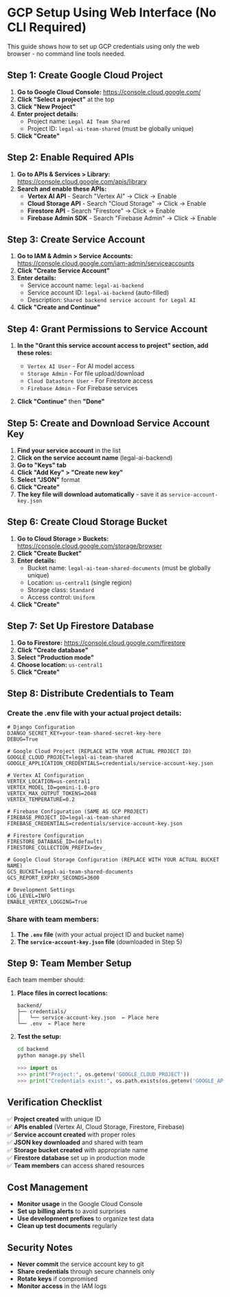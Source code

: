 # GCP Setup Using Web Interface (No CLI Required)

This guide shows how to set up GCP credentials using only the web browser - no command line tools needed.

## Step 1: Create Google Cloud Project

1. **Go to Google Cloud Console:** https://console.cloud.google.com/
2. **Click "Select a project"** at the top
3. **Click "New Project"**
4. **Enter project details:**
   - Project name: `Legal AI Team Shared`
   - Project ID: `legal-ai-team-shared` (must be globally unique)
5. **Click "Create"**

## Step 2: Enable Required APIs

1. **Go to APIs & Services > Library:** https://console.cloud.google.com/apis/library
2. **Search and enable these APIs:**
   - **Vertex AI API** - Search "Vertex AI" → Click → Enable
   - **Cloud Storage API** - Search "Cloud Storage" → Click → Enable  
   - **Firestore API** - Search "Firestore" → Click → Enable
   - **Firebase Admin SDK** - Search "Firebase Admin" → Click → Enable

## Step 3: Create Service Account

1. **Go to IAM & Admin > Service Accounts:** https://console.cloud.google.com/iam-admin/serviceaccounts
2. **Click "Create Service Account"**
3. **Enter details:**
   - Service account name: `legal-ai-backend`
   - Service account ID: `legal-ai-backend` (auto-filled)
   - Description: `Shared backend service account for Legal AI`
4. **Click "Create and Continue"**

## Step 4: Grant Permissions to Service Account

1. **In the "Grant this service account access to project" section, add these roles:**
   - `Vertex AI User` - For AI model access
   - `Storage Admin` - For file upload/download
   - `Cloud Datastore User` - For Firestore access
   - `Firebase Admin` - For Firebase services

2. **Click "Continue"** then **"Done"**

## Step 5: Create and Download Service Account Key

1. **Find your service account** in the list
2. **Click on the service account name** (legal-ai-backend)
3. **Go to "Keys" tab**
4. **Click "Add Key" > "Create new key"**
5. **Select "JSON"** format
6. **Click "Create"**
7. **The key file will download automatically** - save it as `service-account-key.json`

## Step 6: Create Cloud Storage Bucket

1. **Go to Cloud Storage > Buckets:** https://console.cloud.google.com/storage/browser
2. **Click "Create Bucket"**
3. **Enter details:**
   - Bucket name: `legal-ai-team-shared-documents` (must be globally unique)
   - Location: `us-central1` (single region)
   - Storage class: `Standard`
   - Access control: `Uniform`
4. **Click "Create"**

## Step 7: Set Up Firestore Database

1. **Go to Firestore:** https://console.cloud.google.com/firestore
2. **Click "Create database"**
3. **Select "Production mode"**
4. **Choose location:** `us-central1`
5. **Click "Create"**

## Step 8: Distribute Credentials to Team

### Create the .env file with your actual project details:

```env
# Django Configuration
DJANGO_SECRET_KEY=your-team-shared-secret-key-here
DEBUG=True

# Google Cloud Project (REPLACE WITH YOUR ACTUAL PROJECT ID)
GOOGLE_CLOUD_PROJECT=legal-ai-team-shared
GOOGLE_APPLICATION_CREDENTIALS=credentials/service-account-key.json

# Vertex AI Configuration
VERTEX_LOCATION=us-central1
VERTEX_MODEL_ID=gemini-1.0-pro
VERTEX_MAX_OUTPUT_TOKENS=2048
VERTEX_TEMPERATURE=0.2

# Firebase Configuration (SAME AS GCP PROJECT)
FIREBASE_PROJECT_ID=legal-ai-team-shared
FIREBASE_CREDENTIALS=credentials/service-account-key.json

# Firestore Configuration
FIRESTORE_DATABASE_ID=(default)
FIRESTORE_COLLECTION_PREFIX=dev_

# Google Cloud Storage Configuration (REPLACE WITH YOUR ACTUAL BUCKET NAME)
GCS_BUCKET=legal-ai-team-shared-documents
GCS_REPORT_EXPIRY_SECONDS=3600

# Development Settings
LOG_LEVEL=INFO
ENABLE_VERTEX_LOGGING=True
```

### Share with team members:
1. **The `.env` file** (with your actual project ID and bucket name)
2. **The `service-account-key.json` file** (downloaded in Step 5)

## Step 9: Team Member Setup

Each team member should:

1. **Place files in correct locations:**
   ```
   backend/
   ├── credentials/
   │   └── service-account-key.json  ← Place here
   └── .env  ← Place here
   ```

2. **Test the setup:**
   ```cmd
   cd backend
   python manage.py shell
   ```
   ```python
   >>> import os
   >>> print("Project:", os.getenv('GOOGLE_CLOUD_PROJECT'))
   >>> print("Credentials exist:", os.path.exists(os.getenv('GOOGLE_APPLICATION_CREDENTIALS')))
   ```

## Verification Checklist

✅ **Project created** with unique ID  
✅ **APIs enabled** (Vertex AI, Cloud Storage, Firestore, Firebase)  
✅ **Service account created** with proper roles  
✅ **JSON key downloaded** and shared with team  
✅ **Storage bucket created** with appropriate name  
✅ **Firestore database** set up in production mode  
✅ **Team members** can access shared resources  

## Cost Management

- **Monitor usage** in the Google Cloud Console
- **Set up billing alerts** to avoid surprises
- **Use development prefixes** to organize test data
- **Clean up test documents** regularly

## Security Notes

- **Never commit** the service account key to git
- **Share credentials** through secure channels only
- **Rotate keys** if compromised
- **Monitor access** in the IAM logs